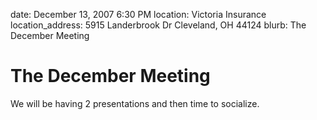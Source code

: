 date: December 13, 2007 6:30 PM
location: Victoria Insurance
location_address: 5915 Landerbrook Dr Cleveland, OH 44124
blurb: The December Meeting

# The December Meeting

We will be having 2 presentations and then time to socialize.

